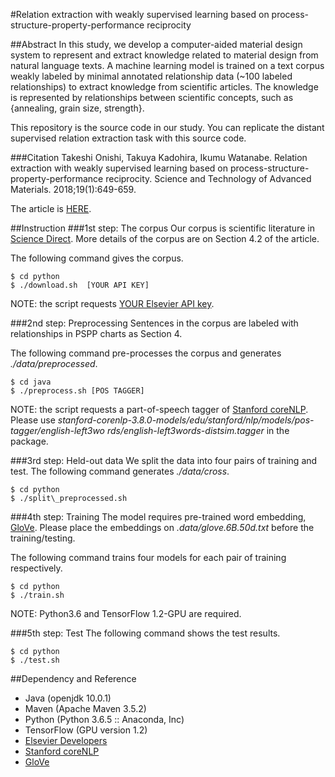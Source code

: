 #Relation extraction with weakly supervised learning based on process-structure-property-performance reciprocity

##Abstract
In this study, we develop a computer-aided material design system to represent and extract knowledge related to material design from natural language texts. A machine learning model is trained on a text corpus weakly labeled by minimal annotated relationship data (~100 labeled relationships) to extract knowledge from scientific articles. The knowledge is represented by relationships between scientific concepts, such as {annealing, grain size, strength}. 

This repository is the source code in our study. You can replicate the distant supervised relation extraction task with this source code. 

###Citation
Takeshi Onishi, Takuya Kadohira, Ikumu Watanabe. Relation extraction with weakly supervised learning based on process-structure-property-performance reciprocity. Science and Technology of Advanced Materials. 2018;19(1):649-659.

The article is [HERE](https://www.tandfonline.com/doi/full/10.1080/14686996.2018.1500852?scroll=top&needAccess=true).


##Instruction
###1st step: The corpus
Our corpus is scientific literature in [Science Direct](https://www.sciencedirect.com).  More details of the corpus are on Section 4.2 of the article. 

The following command gives the corpus. 
~~~~
$ cd python
$ ./download.sh  [YOUR API KEY]
~~~~
NOTE: the script requests [YOUR Elsevier API key](https://dev.elsevier.com).

###2nd step: Preprocessing
Sentences in the corpus are labeled with relationships in PSPP charts as Section 4.

The following command pre-processes the corpus and generates *./data/preprocessed*. 
~~~~
$ cd java
$ ./preprocess.sh [POS TAGGER]
~~~~
NOTE: the script requests a part-of-speech tagger of [Stanford coreNLP](https://stanfordnlp.github.io/CoreNLP). Please use *stanford-corenlp-3.8.0-models/edu/stanford/nlp/models/pos-tagger/english-left3wo
rds/english-left3words-distsim.tagger* in the package. 

###3rd step: Held-out data
We split the data into four pairs of training and test. The following command generates *./data/cross*.
~~~~
$ cd python
$ ./split\_preprocessed.sh
~~~~

###4th step: Training
The model requires pre-trained word embedding, [GloVe](https://nlp.stanford.edu/projects/glove). Please place the embeddings on *.data/glove.6B.50d.txt* before the training/testing. 

The following command trains four models for each pair of training respectively.
~~~~
$ cd python
$ ./train.sh
~~~~
NOTE: Python3.6 and TensorFlow 1.2-GPU are required. 

###5th step: Test
The following command shows the test results.
~~~~
$ cd python
$ ./test.sh
~~~~

##Dependency and Reference
 * Java (openjdk 10.0.1)
 * Maven (Apache Maven 3.5.2)
 * Python (Python 3.6.5 :: Anaconda, Inc)
 * TensorFlow (GPU version 1.2)
 * [Elsevier Developers](https://dev.elsevier.com) 
 * [Stanford coreNLP](https://stanfordnlp.github.io/CoreNLP) 
 * [GloVe](https://nlp.stanford.edu/projects/glove) 






